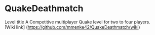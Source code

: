 # QuakeDeathmatch
Level title 
A Competitive multiplayer Quake level for two to four players.
[Wiki link] (https://github.com/mmenke42/QuakeDeathmatch/wiki)
